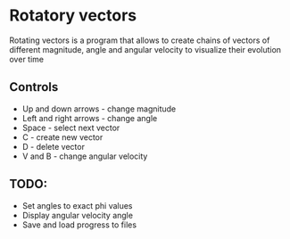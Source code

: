 # Rotatory vectors

Rotating vectors is a program that allows to create chains of vectors of different magnitude, angle and angular velocity to visualize their evolution over time

## Controls

* Up and down arrows - change magnitude
* Left and right arrows - change angle
* Space - select next vector
* C - create new vector
* D - delete vector
* V and B - change angular velocity

## TODO:

* Set angles to exact phi values
* Display angular velocity angle
* Save and load progress to files
